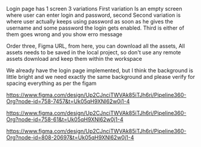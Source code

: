 Login page has 1 screen 3 variations
First variation Is an empty screen where user can enter login and password, second Second variation is where user actually keeps using password as soon as he gives the username and some password the login gets enabled. Third is either of them goes wrong and you show erro message

Order three, Figma URL, from here, you can download all the assets, All assets needs to be saved in the local project, so don't use any remote assets download and keep them within the workspace

We already have the login page implemented, but I think the background is little bright and we need exactly the same background and please verify for spacing everything as per the figam


https://www.figma.com/design/Up2CJnciTWVAk85iTJh6ri/Pipeline360-Org?node-id=758-7457&t=Uk05qH9XNl62w0j1-4

https://www.figma.com/design/Up2CJnciTWVAk85iTJh6ri/Pipeline360-Org?node-id=758-61&t=Uk05qH9XNl62w0j1-4

https://www.figma.com/design/Up2CJnciTWVAk85iTJh6ri/Pipeline360-Org?node-id=808-20697&t=Uk05qH9XNl62w0j1-4